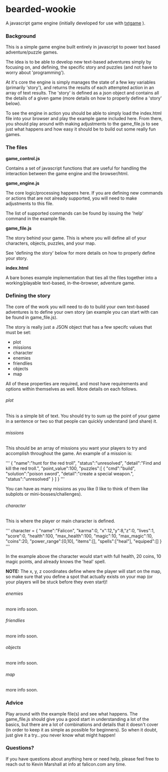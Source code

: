 bearded-wookie
==============

A javascript game engine (initially developed for use with [txtgame](http://txtgame.net) ).

### Background

This is a simple game engine built entirely in javascript to power text based adventure/puzzle games.

The idea is to be able to develop new text-based adventures simply by focusing on, and defining, the specific story and puzzles (and not have to worry about 'programming').

At it's core the engine is simply manages the state of a few key variables (primarily 'story'), and returns the results of each attempted action in an array of text results.  The 'story' is defined as a json object and contains all the details of a given game (more details on how to properly define a 'story' below).

To see the engine in action you should be able to simply load the index.html file into your browser and play the example game included here. From there, you should play around with making adjustments to the game_file.js to see just what happens and how easy it should be to build out some really fun games.

### The files

**game_control.js**

Contains a set of javascript functions that are useful for handling the interaction between the game engine and the browser/html.

**game_engine.js**

The core logic/processing happens here. If you are defining new commands or actions that are not already supported, you will need to make adjustments to this file.

The list of supported commands can be found by issuing the 'help' command in the example file.

**game_file.js**

The story behind your game. This is where you will define all of your characters, objects, puzzles, and your map.

See 'defining the story' below for more details on how to properly define your story.

**index.html**

A bare bones example implementation that ties all the files together into a working/playable text-based, in-the-browser, adventure game.

### Defining the story

The core of the work you will need to do to build your own text-based adventures is to define your own story (an example you can start with can be found in game_file.js).

The story is really just a JSON object that has a few specifc values that must be set:

- plot
- missions
- character
- enemies
- friendlies
- objects
- map

All of these properties are required, and most have requirements and options within themselves as well. More details on each follows.

###### plot

This is a simple bit of text. You should try to sum up the point of your game in a sentence or two so that people can quickly understand (and share) it.

###### missions

This should be an array of missions you want your players to try and accomplish throughout the game. An example of a mission is:

'''
  {
    "name":"hunt for the red troll",
    "status":"unresolved",
    "detail":"Find and kill the red troll.",
    "point_value":100,
    "puzzles":[
      {
        "cmd":"build",
        "solution":"poison sword",
        "detail":"create a special weapon.",
        "status":"unresolved"
      }
    ]
  }
'''

You can have as many missions as you like (I like to think of them like subplots or mini-bosses/challenges).

###### character

This is where the player or main character is defined.

'''
  character = {
    "name":"Falicon",
    "karma":0,
    "x":12,"y":8,"z":0,
    "lives":1,
    "score":0,
    "health":100,
    "max_health":100,
    "magic":10,
    "max_magic":10,
    "coins":20,
    "power_range":[0,10],
    "items":[],
    "spells":["heal"],
    "equiped":[]
  }
'''

In the example above the character would start with full health, 20 coins, 10 magic points, and already knows the 'heal' spell.

**NOTE:** The x, y, z coordinates define where the player will start on the map, so make sure that you define a spot that actually exists on your map (or your players will be stuck before they even start)!

###### enemies

more info soon.

###### friendlies

more info soon.

###### objects

more info soon.

###### map

more info soon.

### Advice

Play around with the example file(s) and see what happens. The game_file.js should give you a good start in understanding a lot of the basics, but there are a lot of combinations and details that it doesn't cover (in order to keep it as simple as possible for beginners). So when it doubt, just give it a try...you never know what might happen!

### Questions?

If you have questions about anything here or need help, please feel free to reach out to Kevin Marshall at info at falicon.com any time.